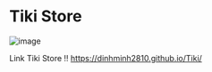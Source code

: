 # Tiki Store

![image](https://user-images.githubusercontent.com/86513245/123665172-36a35300-d862-11eb-9614-76adb48a7da6.png)

Link Tiki Store !!
https://dinhminh2810.github.io/Tiki/
